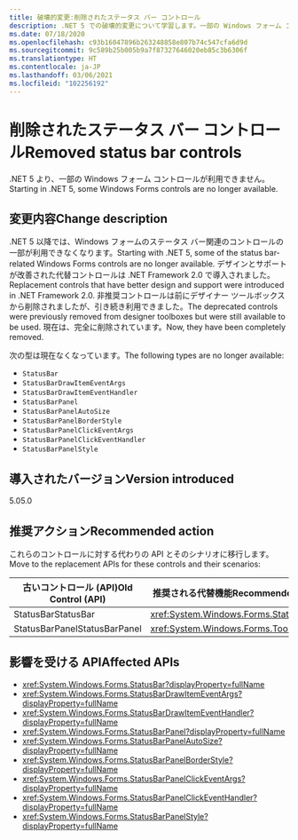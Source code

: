 ```yaml
---
title: 破壊的変更:削除されたステータス バー コントロール
description: .NET 5 での破壊的変更について学習します。一部の Windows フォーム コントロールは利用できなくなりました。
ms.date: 07/18/2020
ms.openlocfilehash: c93b16047896b263248858e807b74c547cfa6d9d
ms.sourcegitcommit: 9c589b25b005b9a7f87327646020eb85c3b6306f
ms.translationtype: HT
ms.contentlocale: ja-JP
ms.lasthandoff: 03/06/2021
ms.locfileid: "102256192"
---
```

# <a name="removed-status-bar-controls"></a><span data-ttu-id="b2190-103">削除されたステータス バー コントロール</span><span class="sxs-lookup"><span data-stu-id="b2190-103">Removed status bar controls</span></span>

<span data-ttu-id="b2190-104">.NET 5 より、一部の Windows フォーム コントロールが利用できません。</span><span class="sxs-lookup"><span data-stu-id="b2190-104">Starting in .NET 5, some Windows Forms controls are no longer available.</span></span>

## <a name="change-description"></a><span data-ttu-id="b2190-105">変更内容</span><span class="sxs-lookup"><span data-stu-id="b2190-105">Change description</span></span>

<span data-ttu-id="b2190-106">.NET 5 以降では、Windows フォームのステータス バー関連のコントロールの一部が利用できなくなります。</span><span class="sxs-lookup"><span data-stu-id="b2190-106">Starting with .NET 5, some of the status bar-related Windows Forms controls are no longer available.</span></span> <span data-ttu-id="b2190-107">デザインとサポートが改善された代替コントロールは .NET Framework 2.0 で導入されました。</span><span class="sxs-lookup"><span data-stu-id="b2190-107">Replacement controls that have better design and support were introduced in .NET Framework 2.0.</span></span> <span data-ttu-id="b2190-108">非推奨コントロールは前にデザイナー ツールボックスから削除されましたが、引き続き利用できました。</span><span class="sxs-lookup"><span data-stu-id="b2190-108">The deprecated controls were previously removed from designer toolboxes but were still available to be used.</span></span> <span data-ttu-id="b2190-109">現在は、完全に削除されています。</span><span class="sxs-lookup"><span data-stu-id="b2190-109">Now, they have been completely removed.</span></span>

<span data-ttu-id="b2190-110">次の型は現在なくなっています。</span><span class="sxs-lookup"><span data-stu-id="b2190-110">The following types are no longer available:</span></span>

* `StatusBar`
* `StatusBarDrawItemEventArgs`
* `StatusBarDrawItemEventHandler`
* `StatusBarPanel`
* `StatusBarPanelAutoSize`
* `StatusBarPanelBorderStyle`
* `StatusBarPanelClickEventArgs`
* `StatusBarPanelClickEventHandler`
* `StatusBarPanelStyle`

## <a name="version-introduced"></a><span data-ttu-id="b2190-111">導入されたバージョン</span><span class="sxs-lookup"><span data-stu-id="b2190-111">Version introduced</span></span>

<span data-ttu-id="b2190-112">5.0</span><span class="sxs-lookup"><span data-stu-id="b2190-112">5.0</span></span>

## <a name="recommended-action"></a><span data-ttu-id="b2190-113">推奨アクション</span><span class="sxs-lookup"><span data-stu-id="b2190-113">Recommended action</span></span>

<span data-ttu-id="b2190-114">これらのコントロールに対する代わりの API とそのシナリオに移行します。</span><span class="sxs-lookup"><span data-stu-id="b2190-114">Move to the replacement APIs for these controls and their scenarios:</span></span>

| <span data-ttu-id="b2190-115">古いコントロール (API)</span><span class="sxs-lookup"><span data-stu-id="b2190-115">Old Control (API)</span></span> | <span data-ttu-id="b2190-116">推奨される代替機能</span><span class="sxs-lookup"><span data-stu-id="b2190-116">Recommended Replacement</span></span>                          |
|-------------------|--------------------------------------------------|
| <span data-ttu-id="b2190-117">StatusBar</span><span class="sxs-lookup"><span data-stu-id="b2190-117">StatusBar</span></span>         | <xref:System.Windows.Forms.StatusStrip>          |
| <span data-ttu-id="b2190-118">StatusBarPanel</span><span class="sxs-lookup"><span data-stu-id="b2190-118">StatusBarPanel</span></span>    | <xref:System.Windows.Forms.ToolStripStatusLabel> |

## <a name="affected-apis"></a><span data-ttu-id="b2190-119">影響を受ける API</span><span class="sxs-lookup"><span data-stu-id="b2190-119">Affected APIs</span></span>

- <xref:System.Windows.Forms.StatusBar?displayProperty=fullName>
- <xref:System.Windows.Forms.StatusBarDrawItemEventArgs?displayProperty=fullName>
- <xref:System.Windows.Forms.StatusBarDrawItemEventHandler?displayProperty=fullName>
- <xref:System.Windows.Forms.StatusBarPanel?displayProperty=fullName>
- <xref:System.Windows.Forms.StatusBarPanelAutoSize?displayProperty=fullName>
- <xref:System.Windows.Forms.StatusBarPanelBorderStyle?displayProperty=fullName>
- <xref:System.Windows.Forms.StatusBarPanelClickEventArgs?displayProperty=fullName>
- <xref:System.Windows.Forms.StatusBarPanelClickEventHandler?displayProperty=fullName>
- <xref:System.Windows.Forms.StatusBarPanelStyle?displayProperty=fullName>

<!--

### Affected APIs

- `T:System.Windows.Forms.StatusBar`
- `T:System.Windows.Forms.StatusBarDrawItemEventArgs`
- `T:System.Windows.Forms.StatusBarDrawItemEventHandler`
- `T:System.Windows.Forms.StatusBarPanel`
- `T:System.Windows.Forms.StatusBarPanelAutoSize`
- `T:System.Windows.Forms.StatusBarPanelBorderStyle`
- `T:System.Windows.Forms.StatusBarPanelClickEventArgs`
- `T:System.Windows.Forms.StatusBarPanelClickEventHandler`
- `T:System.Windows.Forms.StatusBarPanelStyle`

### Category

Windows Forms

-->
